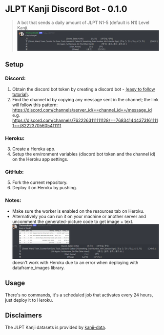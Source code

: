 
# JLPT Kanji Discord Bot - 0.1.0
> A bot that sends a daily amount of JLPT N1-5 (default is N1) Level Kanji.
![sample bot with image](readme_pics/sample_without_pics.png)

## Setup

### Discord:
1. Obtain the discord bot token by creating a discord bot - [(easy to follow tutorial)](https://www.freecodecamp.org/news/create-a-discord-bot-with-python/).
2.  Find the channel id by copying any message sent in the channel; the link will follow this pattern: https://discord.com/channels/server_id/==channel_id==/message_id
	e.g. https://discord.com/channels/7622263111111128/==7683414443731611111==/82223705605411111
### Heroku:
3. Create a Heroku app.
4. Setup the environment variables (discord bot token and the channel id) on the Heroku app settings.

### GitHub:
5. Fork the current repository.
6. Deploy it on Heroku by pushing.

 ### Notes:
 - Make sure the worker is enabled on the resources tab on Heroku.
 - Alternatively you can run it on your machine or another server and uncomment the generated-picture code to get image + text.
 ![sample bot with image](readme_pics/sample_with_pics.png) doesn't work with Heroku due to an error when deploying with dataframe_images library.

## Usage
There's no commands, it's a scheduled job that activates every 24 hours, just deploy it to Heroku.

## Disclaimers
The JLPT Kanji datasets is provided by [kanji-data](https://github.com/davidluzgouveia/kanji-data).
